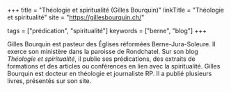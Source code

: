 +++
title = "Théologie et spiritualité (Gilles Bourquin)"
linkTitle = "Théologie et spiritualité"
site = "https://gillesbourquin.ch/"

tags = ["prédication", "spiritualité"]
keywords = ["berne", "blog"]
+++

Gilles Bourquin est pasteur des Églises réformées Berne-Jura-Soleure. Il exerce son ministère dans la paroisse de Rondchatel. Sur son blog *Théologie et spiritualité*, il publie ses prédications, des extraits de formations et des articles ou conférences en lien avec la spiritualité. Gilles Bourquin est docteur en théologie et journaliste RP. Il a publié plusieurs livres, présentés sur son site.
